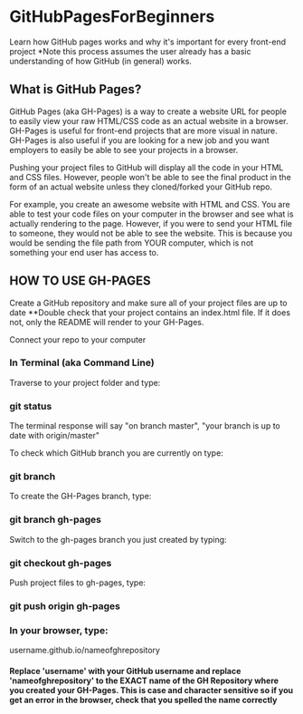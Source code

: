 # GitHubPagesForBeginners
Learn how GitHub pages works and why it's important for every front-end project
*Note this process assumes the user already has a basic understanding of how GitHub (in general) works. 

## What is GitHub Pages?
GitHub Pages (aka GH-Pages) is a way to create a website URL for people to easily view your raw HTML/CSS code as an actual website in a browser. GH-Pages is useful for front-end projects that are more visual in nature. GH-Pages is also useful if you are looking for a new job and you want employers to easily be able to see your projects in a browser. 

Pushing your project files to GitHub will display all the code in your HTML and CSS files. However, people won't be able to see the final product in the form of an actual website unless they cloned/forked your GitHub repo.

For example, you create an awesome website with HTML and CSS. You are able to test your code files on your computer in the browser and see what is actually rendering to the page. However, if you were to send your HTML file to someone, they would not be able to see the website. This is because you would be sending the file path from YOUR computer, which is not something your end user has access to. 

## HOW TO USE GH-PAGES
Create a GitHub repository and make sure all of your project files are up to date
  **Double check that your project contains an index.html file. If it does not, only the README will render to your GH-Pages. 
  
Connect your repo to your computer 

### In Terminal (aka Command Line)
Traverse to your project folder and type:
  ### git status
   The terminal response will say "on branch master", "your branch is up to date with origin/master"
 
 To check which GitHub branch you are currently on type: 
  ### git branch
  
 To create the GH-Pages branch, type:
  ### git branch gh-pages
  
 Switch to the gh-pages branch you just created by typing:
  ### git checkout gh-pages
  
 Push project files to gh-pages, type:
  ### git push origin gh-pages
 
 ### In your browser, type:
  username.github.io/nameofghrepository

#### Replace 'username' with your GitHub username and replace 'nameofghrepository' to the EXACT name of the GH Repository where you created your GH-Pages. This is case and character sensitive so if you get an error in the browser, check that you spelled the name correctly
  
 

